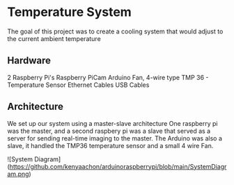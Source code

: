 # Temperature System

The goal of this project was to create a cooling system that would adjust to the current ambient temperature

## Hardware

2 Raspberry Pi's
Raspberry PiCam
Arduino
Fan, 4-wire type
TMP 36 - Temperature Sensor
Ethernet Cables
USB Cables

## Architecture

We set up our system using a master-slave architecture
One raspberry pi was the master, and a second raspbery pi was a slave
that served as a server for sending real-time imaging to the master.
The Arduino was also a slave, it handled the TMP36 temperature sensor and a small 4 wire Fan.

![System Diagram]
(https://github.com/kenyaachon/arduinoraspberrypi/blob/main/SystemDiagram.png)

